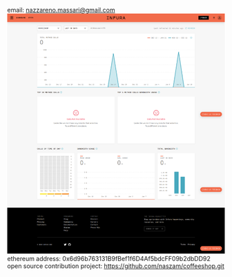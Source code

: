 email: nazzareno.massari@gmail.com
![alt text](./infura_dashboard.png)
ethereum address: 0x6d96b763131B9fBef1f6D4Af5bdcFF09b2dbDD92
open source contribution project:  https://github.com/naszam/coffeeshop.git

